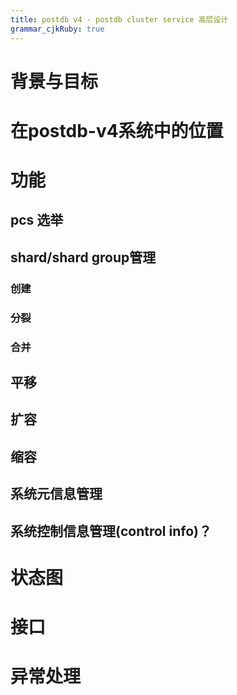```yaml
---
title: postdb v4 - postdb cluster service 高层设计
grammar_cjkRuby: true
---
```

# 背景与目标


# 在postdb-v4系统中的位置

# 功能

## pcs 选举

## shard/shard group管理
### 创建
### 分裂
### 合并
## 平移
## 扩容
## 缩容

## 系统元信息管理
## 系统控制信息管理(control info)？

# 状态图
# 接口

# 异常处理

